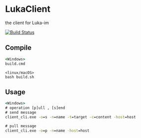 # LukaClient

the client for Luka-im <br>

[![Build Status](https://travis-ci.com/dxyinme/LukaClient.svg?branch=master)](https://travis-ci.com/dxyinme/LukaClient)

## Compile
```cmd
<Windows>
build.cmd
```

```shell
<linux/macOS>
bash build.sh
```

## Usage
```cmd
<Windows>
# operation [p]ull , [s]end
# send message
client_cli.exe -o=s -n=name -t=target -c=content -host=host

# pull message 
client_cli.exe -o=p -n=name -host=host 
```